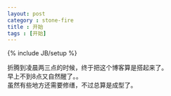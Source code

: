 ```yaml
---
layout: post
category : stone-fire
title : 开始
tags : [开始]
---
```

{% include JB/setup %}

折腾到凌晨两三点的时候，终于把这个博客算是搭起来了。<br>
早上不到8点又自然醒了。。<br>
虽然有些地方还需要修缮，不过总算是成型了。<br>